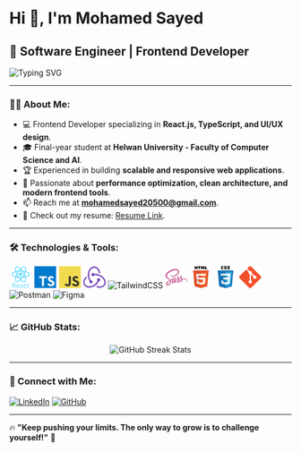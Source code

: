 # Hi 👋, I'm Mohamed Sayed

## 🚀 Software Engineer | Frontend Developer

![Typing SVG](https://readme-typing-svg.herokuapp.com?font=Fira+Code&pause=1000&color=F7A90C&width=435&lines=Frontend+Developer;React+Specialist;Passionate+about+UI%2FUX;Open+Source+Contributor)

---

### 👨‍💻 About Me:
- 💻 Frontend Developer specializing in **React.js, TypeScript, and UI/UX design**.
- 🎓 Final-year student at **Helwan University - Faculty of Computer Science and AI**.
- 🏆 Experienced in building **scalable and responsive web applications**.
- 🚀 Passionate about **performance optimization, clean architecture, and modern frontend tools**.
- 📫 Reach me at **mohamedsayed20500@gmail.com**.
- 📄 Check out my resume: [Resume Link](https://drive.google.com/file/d/1a9j8Dh03kazcfjG4iyyjmPR1aYvy_ftA/view?usp=drive_link).

---

### 🛠️ Technologies & Tools:

<p align="left">
  <img src="https://raw.githubusercontent.com/devicons/devicon/master/icons/react/react-original-wordmark.svg" alt="React" width="40" height="40"/>
  <img src="https://raw.githubusercontent.com/devicons/devicon/master/icons/typescript/typescript-original.svg" alt="TypeScript" width="40" height="40"/>
  <img src="https://raw.githubusercontent.com/devicons/devicon/master/icons/javascript/javascript-original.svg" alt="JavaScript" width="40" height="40"/>
  <img src="https://raw.githubusercontent.com/devicons/devicon/master/icons/redux/redux-original.svg" alt="Redux" width="40" height="40"/>
  <img src="https://www.vectorlogo.zone/logos/tailwindcss/tailwindcss-icon.svg" alt="TailwindCSS" width="40" height="40"/>
  <img src="https://raw.githubusercontent.com/devicons/devicon/master/icons/sass/sass-original.svg" alt="SASS" width="40" height="40"/>
  <img src="https://raw.githubusercontent.com/devicons/devicon/master/icons/html5/html5-original-wordmark.svg" alt="HTML5" width="40" height="40"/>
  <img src="https://raw.githubusercontent.com/devicons/devicon/master/icons/css3/css3-original-wordmark.svg" alt="CSS3" width="40" height="40"/>
  <img src="https://raw.githubusercontent.com/devicons/devicon/master/icons/git/git-original.svg" alt="Git" width="40" height="40"/>
  <img src="https://www.vectorlogo.zone/logos/getpostman/getpostman-icon.svg" alt="Postman" width="40" height="40"/>
  <img src="https://www.vectorlogo.zone/logos/figma/figma-icon.svg" alt="Figma" width="40" height="40"/>
</p>

---

### 📈 GitHub Stats:
<p align="center">
  <img src="https://github-readme-streak-stats.herokuapp.com/?user=your-github-username&theme=react" alt="GitHub Streak Stats" />
</p>

---

### 📲 Connect with Me:
<p align="left">
  <a href="https://linkedin.com/in/your-profile" target="blank"><img align="center" src="https://www.linkedin.com/in/mohamed-sayed-b38936338?utm_source=share&utm_campaign=share_via&utm_content=profile&utm_medium=android_app" alt="LinkedIn" height="30" width="40" /></a>
  <a href="https://github.com/mohamed1868" target="blank"><img align="center" src="https://cdn.jsdelivr.net/npm/simple-icons@3.13.0/icons/github.svg" alt="GitHub" height="30" width="40" /></a>
</p>

---

🔥 **"Keep pushing your limits. The only way to grow is to challenge yourself!"** 🚀

